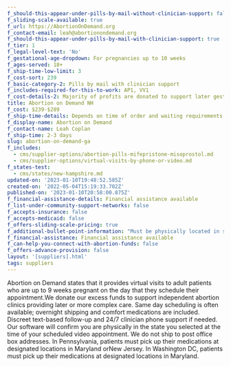 ```yaml
---
f_should-this-appear-under-pills-by-mail-without-clinician-support: false
f_sliding-scale-available: true
f_url: https://AbortionOnDemand.org
f_contact-email: leah@abortionondemand.org
f_should-this-appear-under-pills-by-mail-with-clinician-support: true
f_tier: 1
f_legal-level-text: 'No'
f_gestational-age-dropdown: For pregnancies up to 10 weeks
f_ages-served: 18+
f_ship-time-low-limit: 3
f_cost-sort: 239
f_basic-category-2: Pills by mail with clinician support
f_includes-required-for-this-to-work: AP1, VV1
f_cost-details-2: Majority of profits are donated to support later gestation access.
title: Abortion on Demand NH
f_cost: $239-$289
f_ship-time-details: Depends on time of order and waiting requirements in some states
f_display-name: Abortion on Demand
f_contact-name: Leah Coplan
f_ship-time: 2-3 days
slug: abortion-on-demand-ga
f_includes:
  - cms/supplier-options/abortion-pills-mifepristone-misoprostol.md
  - cms/supplier-options/virtual-visits-by-phone-or-video.md
f_states-test:
  - cms/states/new-hampshire.md
updated-on: '2023-01-10T19:48:52.585Z'
created-on: '2022-05-04T15:19:33.702Z'
published-on: '2023-01-10T20:58:00.875Z'
f_financial-assistance-details: Financial assistance available
f_list-under-community-support-networks: false
f_accepts-insurance: false
f_accepts-medicaid: false
f_offers-sliding-scale-pricing: true
f_additional-bullet-point-information: "Must be physically located in state at the time of video consultation\n\nDoes not ship to PO\_Box or General Delivery addresses"
f_financial-assistance: Financial assistance available
f_can-help-you-connect-with-abortion-funds: false
f_offers-advance-provision: false
layout: '[suppliers].html'
tags: suppliers
---
```


Abortion on Demand states that it provides virtual visits to adult patients who are up to 9 weeks pregnant on the day that they schedule their appointment.We donate our excess funds to support independent abortion clinics providing later or more complex care. Same day scheduling is often available; overnight shipping and comfort medications are included. Discreet text-based follow-up and 24/7 clinician phone support if needed. Our software will confirm you are physically in the state you selected at the time of your scheduled video appointment. We do not ship to post office box addresses. In Pennsylvania, patients must pick up their medications at designated locations in Maryland orNew Jersey. In Washington DC, patients must pick up their medications at designated locations in Maryland.

‍
